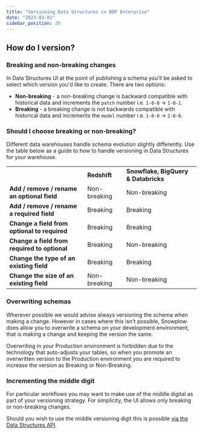 ```yaml
---
title: "Versioning Data Structures in BDP Enterprise"
date: "2023-03-01"
sidebar_position: 20
---
```


## How do I version?

### Breaking and non-breaking changes

In Data Structures UI at the point of publishing a schema you'll be asked to select which version you'd like to create. There are two options:

- **Non-breaking** - a non-breaking change is backward compatible with historical data and increments the `patch` number i.e. `1-0-0` -> `1-0-1`.
- **Breaking** - a breaking change is not backwards compatible with historical data and increments the `model` number i.e. `1-0-0` -> `2-0-0`.

### Should I choose breaking or non-breaking?

Different data warehouses handle schema evolution slightly differently. Use the table below as a guide to how to handle versioning in Data Structures for your warehouse.

<table><tbody><tr><td></td><td class="has-text-align-center" data-align="center"><strong>Redshift</strong></td><td class="has-text-align-center" data-align="center"><strong>Snowflake, BigQuery &amp; Databricks</strong></td></tr><tr><td><strong>Add / remove / rename an optional field</strong></td><td class="has-text-align-center" data-align="center"><span class="has-inline-color has-black-color">Non-breaking</span></td><td class="has-text-align-center" data-align="center">Non-breaking</td></tr><tr><td><strong><strong>Add / remove / rename</strong> a required field</strong></td><td class="has-text-align-center" data-align="center"><span class="has-inline-color has-vivid-red-color">Breaking</span></td><td class="has-text-align-center" data-align="center"><span class="has-inline-color has-vivid-red-color">Breaking</span></td></tr><tr><td><strong>Change a field from optional to required</strong></td><td class="has-text-align-center" data-align="center"><span class="has-inline-color has-vivid-red-color">Breaking</span></td><td class="has-text-align-center" data-align="center"><span class="has-inline-color has-vivid-red-color">Breaking</span></td></tr><tr><td><strong>Change a field from required to optional</strong></td><td class="has-text-align-center" data-align="center"><span class="has-inline-color has-vivid-red-color">Breaking</span></td><td class="has-text-align-center" data-align="center">Non-breaking</td></tr><tr><td><strong>Change the type of an existing field</strong></td><td class="has-text-align-center" data-align="center"><span class="has-inline-color has-vivid-red-color">Breaking</span></td><td class="has-text-align-center" data-align="center"><span class="has-inline-color has-vivid-red-color">Breaking</span></td></tr><tr><td><strong>Change the size of an existing field</strong></td><td class="has-text-align-center" data-align="center"><span class="has-inline-color has-vivid-red-color"></span><span class="has-inline-color has-black-color">Non-breaking</span></td><td class="has-text-align-center" data-align="center">Non-breaking</td></tr></tbody></table>

### Overwriting schemas

Wherever possible we would advise always versioning the schema when making a change. However in cases where this isn't possible, Snowplow does allow you to overwrite a schema on your development environment, that is making a change and keeping the version the same.

Overwriting in your Production environment is forbidden due to the technology that auto-adjusts your tables, so when you promote an overwritten version to the Production environment you are required to increase the version as Breaking or Non-Breaking.

### Incrementing the middle digit

For particular workflows you may want to make use of the middle digital as part of your versioning strategy. For simplicity, the UI allows only breaking or non-breaking changes.

Should you wish to use the middle versioning digit this is possible [via the Data Structures API](/docs/understanding-tracking-design/managing-data-structures-via-the-api-2/index.md).